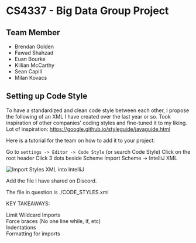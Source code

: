 # CS4337 - Big Data Group Project
## Team Member
- Brendan Golden
- Fawad Shahzad
- Euan Bourke
- Killian McCarthy
- Sean Capill
- Milan Kovacs

## Setting up Code Style
To have a standardized and clean code style between each other, I propose the following of an XML I have created over the last year or so. Took inspiration of other companies' coding styles and fine-tuned it to my liking. Lot of inspiration: https://google.github.io/styleguide/javaguide.html

Here is a tutorial for the team on how to add it to your project:

Go to `settings -> Editor -> Code Style` (or search Code Style)
Click on the root header
Click 3 dots beside Scheme
Import Scheme -> IntelliJ XML

![Import Styles XML into IntelliJ](deliverables/images/import_styles_xml.png)

Add the file I have shared on Discord.

The file in question is ./CODE_STYLES.xml


KEY TAKEAWAYS:

Limit Wildcard Imports  
Force braces (No one line while, if, etc)  
Indentations  
Formatting for imports  